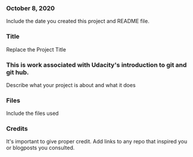 ### October 8, 2020
Include the date you created this project and README file.

### Title
Replace the Project Title

### This is work associated with Udacity's introduction to git and git hub.
Describe what your project is about and what it does

### Files
Include the files used

### Credits
It's important to give proper credit. Add links to any repo that inspired you or blogposts you consulted.


